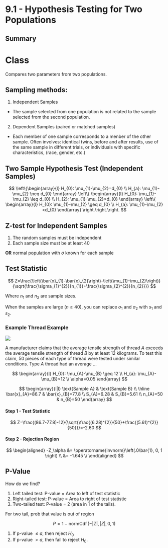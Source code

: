 # 9.1 - Hypothesis Testing for Two Populations

## Summary



# Class

Compares two parameters from two populations.

## Sampling methods:
1. Independent Samples
* The sample selected from one population is not related to the sample selected from the second population.
2. Dependent Samples (paired or matched samples)
* Each member of one sample corresponds to a menber of the other sample. Often involves: identical twins, before and after results, use of the same sample in different trials, or individuals with specific characteristics, (race, gender, etc.)

## Two Sample Hypothesis Test (Independent Samples)

$$
\left\{\begin{array}{l}
H_{0}: \mu_{1}-\mu_{2}=d_{0} \\
H_{a}: \mu_{1}-\mu_{2} \neq d_{0}
\end{array}
\left\{
\begin{array}{l}
H_{0}: \mu_{1}-\mu_{2} \leq d_{0} \\
H_{2}: \mu_{1}-\mu_{2}>d_{0}
\end{array}
\left\{
\begin{array}{l}
H_{0}: \mu_{1}-\mu_{2} \geq d_{0} \\
H_{a}: \mu_{1}-\mu_{2}<d_{0}
\end{array}
\right.\right.\right.
$$

## Z-test for Independent Samples

1. The random samples must be independent
2. Each sample size must be at least 40

**OR** normal population with $\sigma$ known for each
sample

## Test Statistic

$$
Z=\frac{\left(\bar{x}_{1}-\bar{x}_{2}\right)-\left(\mu_{1}-\mu_{2}\right)}{\sqrt{\frac{\sigma_{1}^{2}}{n_{1}}+\frac{\sigma_{2}^{2}}{n_{2}}}}
$$

Where $n_1$ and $n_2$ are sample sizes.

When the samples are large $(n \geq 40)$, you can replace $\sigma_1$ and $\sigma_2$ with $s_1$ and $s_2$.

### Example Thread Example

![](https://cdn.mathpix.com/snip/images/ihxKcj7A8dMNd2F20WYbtVEmK9oYh1lJiAz1jHUuwLw.original.fullsize.png)

A manufacturer claims that the average tensile strength of thread $A$ exceeds the average tensile strength of thread $B$ by at least 12 kilograms. To test this claim, 50 pieces of each type of thread were tested under similar conditions. Type $A$ thread had an average ...

$$
\begin{array}{l}
H_{0}: \mu_{A}-\mu_{B} \geq 12 \\
H_{a}: \mu_{A}-\mu_{B}<12 \\
\alpha=0.05
\end{array}
$$

$$
\begin{array}{l|l}
\text{Sample A} & \text{Sample B} \\
\hline
\bar{x}_{A}=86.7 & \bar{x}_{B}=77.8 \\
S_{A}=6.28 & S_{B}=5.61 \\
n_{A}=50 & n_{B}=50
\end{array}
$$

#### Step 1 - Test Statistic

$$
Z=\frac{(86.7-77.8)-12}{\sqrt{\frac{(6.28)^{2}}{50}+\frac{(5.61)^{2}}{50}}}=-2.60
$$

#### Step 2 - Rejection Region

$$
\begin{aligned}
-Z_\alpha  &= \operatorname{invnorm}\left(.0\bar{1}, 0, 1 \right) \\
&= -1.645 \\
\end{aligned}
$$

## P-Value

How do we find?

1. Left tailed test: P-value = Area to left of test statistic
2. Right-tailed test: P-value = Area to right of test statistic
3. Two-tailed test: P-value = 2 (area in 1 of the tails).

For two tail, prob that value is out of region

$$
P=1-\operatorname{normCdf}\left( -|Z|, |Z|, 0, 1 \right)
$$

1. If p-value $\leq a$, then reject $H_{0}$
2. If p-value $>a$, then fail to reject $H_{0}$.